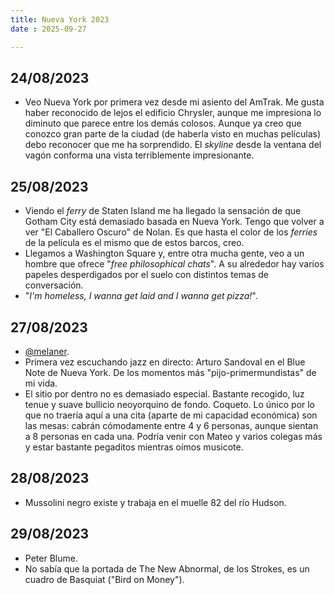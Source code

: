 ```yaml
---
title: Nueva York 2023
date : 2025-09-27

---
```


## 24/08/2023
- Veo Nueva York por primera vez desde mi asiento del AmTrak. Me gusta haber reconocido de lejos el edificio Chrysler, aunque me impresiona lo diminuto que parece entre los demás colosos. Aunque ya creo que conozco gran parte de la ciudad (de haberla visto en muchas películas) debo reconocer que me ha sorprendido. El _skyline_ desde la ventana del vagón conforma una vista terriblemente impresionante. 


## 25/08/2023

- Viendo el _ferry_ de Staten Island me ha llegado la sensación de que Gotham City está demasiado basada en Nueva York. Tengo que volver a ver "El Caballero Oscuro" de Nolan. Es que hasta el color de los _ferries_ de la película es el mismo que de estos barcos, creo. 
- Llegamos a Washington Square y, entre otra mucha gente, veo a un hombre que ofrece "_free philosophical chats_". A su alrededor hay varios papeles desperdigados por el suelo con distintos temas de conversación. 
- "_I'm homeless, I wanna get laid and I wanna get pizza!_".

## 27/08/2023
- [@melaner](https://www.instagram.com/melaner/?hl=es).
- Primera vez escuchando jazz en directo: Arturo Sandoval en el Blue Note de Nueva York. De los momentos más "pijo-primermundistas" de mi vida. 
- El sitio por dentro no es demasiado especial. Bastante recogido, luz tenue y suave bullicio neoyorquino de fondo. Coqueto. Lo único por lo que no traería aquí a una cita (aparte de mi capacidad económica) son las mesas: cabrán cómodamente entre 4 y 6 personas, aunque sientan a 8 personas en cada una. Podría venir con Mateo y varios colegas más y estar bastante pegaditos mientras oímos musicote. 

## 28/08/2023
- Mussolini negro existe y trabaja en el muelle 82 del río Hudson. 

## 29/08/2023 
- Peter Blume. 
- No sabía que la portada de The New Abnormal, de los Strokes, es un cuadro de Basquiat ("Bird on Money").